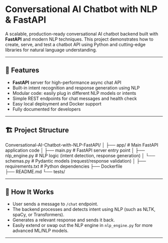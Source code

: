 # Conversational AI Chatbot with NLP & FastAPI

A scalable, production-ready conversational AI chatbot backend built with **FastAPI** and modern NLP techniques. This project demonstrates how to create, serve, and test a chatbot API using Python and cutting-edge libraries for natural language understanding.

---

## 🚀 Features

- **FastAPI** server for high-performance async chat API
- Built-in intent recognition and response generation using NLP
- Modular code: easily plug in different NLP models or intents
- Simple REST endpoints for chat messages and health check
- Easy local deployment and Docker support
- Fully documented for developers

---

## 🏗️ Project Structure

Conversational-AI-Chatbot-with-NLP-FastAPI/
│
├── app/                    # Main FastAPI application code
│   ├── main.py             # FastAPI server entry point
│   ├── nlp_engine.py       # NLP logic (intent detection, response generation)
│   └── schemas.py          # Pydantic models (request/response validation)
│
├── requirements.txt        # Python dependencies
├── Dockerfile             
├── README.md 
└── tests/        


---

## 🧠 How It Works

- User sends a message to `/chat` endpoint.
- The backend processes and detects intent using NLP (such as NLTK, spaCy, or Transformers).
- Generates a relevant response and sends it back.
- Easily extend or swap out the NLP engine in `nlp_engine.py` for more advanced ML/NLP models.

---

